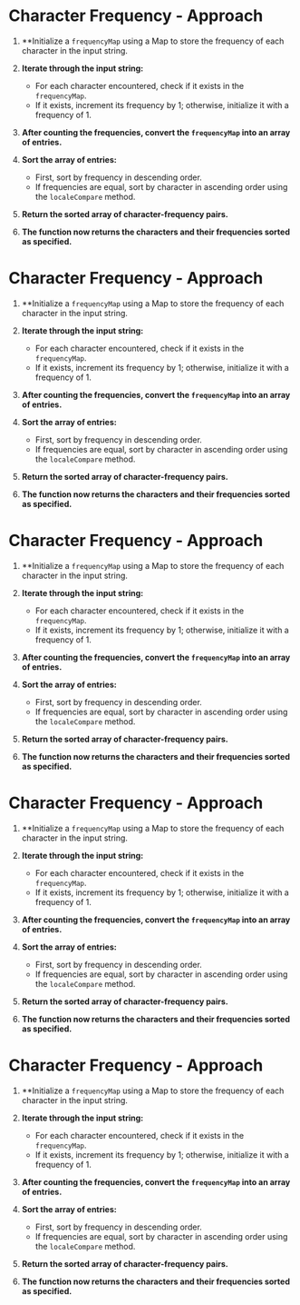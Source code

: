 # Character Frequency - Approach

1. **Initialize a `frequencyMap` using a Map to store the frequency of each character in the input string.

2. **Iterate through the input string:**
   - For each character encountered, check if it exists in the `frequencyMap`.
   - If it exists, increment its frequency by 1; otherwise, initialize it with a frequency of 1.

3. **After counting the frequencies, convert the `frequencyMap` into an array of entries.**

4. **Sort the array of entries:**
   - First, sort by frequency in descending order.
   - If frequencies are equal, sort by character in ascending order using the `localeCompare` method.

5. **Return the sorted array of character-frequency pairs.**

6. **The function now returns the characters and their frequencies sorted as specified.**
# Character Frequency - Approach

1. **Initialize a `frequencyMap` using a Map to store the frequency of each character in the input string.

2. **Iterate through the input string:**
   - For each character encountered, check if it exists in the `frequencyMap`.
   - If it exists, increment its frequency by 1; otherwise, initialize it with a frequency of 1.

3. **After counting the frequencies, convert the `frequencyMap` into an array of entries.**

4. **Sort the array of entries:**
   - First, sort by frequency in descending order.
   - If frequencies are equal, sort by character in ascending order using the `localeCompare` method.

5. **Return the sorted array of character-frequency pairs.**

6. **The function now returns the characters and their frequencies sorted as specified.**
# Character Frequency - Approach

1. **Initialize a `frequencyMap` using a Map to store the frequency of each character in the input string.

2. **Iterate through the input string:**
   - For each character encountered, check if it exists in the `frequencyMap`.
   - If it exists, increment its frequency by 1; otherwise, initialize it with a frequency of 1.

3. **After counting the frequencies, convert the `frequencyMap` into an array of entries.**

4. **Sort the array of entries:**
   - First, sort by frequency in descending order.
   - If frequencies are equal, sort by character in ascending order using the `localeCompare` method.

5. **Return the sorted array of character-frequency pairs.**

6. **The function now returns the characters and their frequencies sorted as specified.**
# Character Frequency - Approach

1. **Initialize a `frequencyMap` using a Map to store the frequency of each character in the input string.

2. **Iterate through the input string:**
   - For each character encountered, check if it exists in the `frequencyMap`.
   - If it exists, increment its frequency by 1; otherwise, initialize it with a frequency of 1.

3. **After counting the frequencies, convert the `frequencyMap` into an array of entries.**

4. **Sort the array of entries:**
   - First, sort by frequency in descending order.
   - If frequencies are equal, sort by character in ascending order using the `localeCompare` method.

5. **Return the sorted array of character-frequency pairs.**

6. **The function now returns the characters and their frequencies sorted as specified.**
# Character Frequency - Approach

1. **Initialize a `frequencyMap` using a Map to store the frequency of each character in the input string.

2. **Iterate through the input string:**
   - For each character encountered, check if it exists in the `frequencyMap`.
   - If it exists, increment its frequency by 1; otherwise, initialize it with a frequency of 1.

3. **After counting the frequencies, convert the `frequencyMap` into an array of entries.**

4. **Sort the array of entries:**
   - First, sort by frequency in descending order.
   - If frequencies are equal, sort by character in ascending order using the `localeCompare` method.

5. **Return the sorted array of character-frequency pairs.**

6. **The function now returns the characters and their frequencies sorted as specified.**
